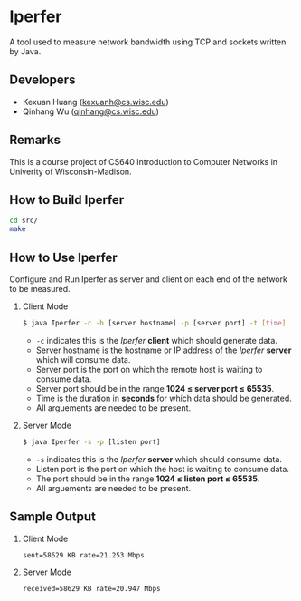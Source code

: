 # Iperfer

A tool used to measure network bandwidth using TCP and sockets written by Java.

## Developers
- Kexuan Huang (kexuanh@cs.wisc.edu)
- Qinhang Wu (qinhang@cs.wisc.edu)

## Remarks
This is a course project of CS640 Introduction to Computer Networks in Univerity of Wisconsin-Madison.

## How to Build Iperfer
```sh
cd src/
make
```

## How to Use Iperfer
Configure and Run Iperfer as server and client on each end of the network to be measured.

1. Client Mode

    ```sh
    $ java Iperfer -c -h [server hostname] -p [server port] -t [time]
    ```

    - `-c` indicates this is the *Iperfer* **client** which should generate data.
    - Server hostname is the hostname or IP address of the *Iperfer* **server** which will consume data.
    - Server port is the port on which the remote host is waiting to consume data.
    - Server port should be in the range **1024 ≤ server port ≤ 65535**.
    - Time is the duration in **seconds** for which data should be generated.
    - All arguements are needed to be present.

2. Server Mode

    ```sh
    $ java Iperfer -s -p [listen port]
    ```

    - `-s` indicates this is the *Iperfer* **server** which should consume data.
    - Listen port is the port on which the host is waiting to consume data.
    - The port should be in the range **1024 ≤ listen port ≤ 65535**.
    - All arguements are needed to be present.

## Sample Output
1. Client Mode

    ```log
    sent=58629 KB rate=21.253 Mbps
    ```

2. Server Mode

    ```log
    received=58629 KB rate=20.947 Mbps
    ```
